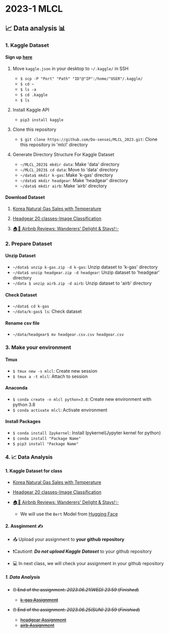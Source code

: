 # 2023-1 MLCL 

## 📈 Data analysis 📊

### 1. Kaggle Dataset

#### Sign up [here](https://www.kaggle.com/)

1. Move `kaggle.json` in your desktop to `~/.kaggle/` in SSH

    - `$ scp -P "Port" "Path" "ID"@"IP":/home/"USER"/.kaggle/`
    - `$ cd ~`
    - `$ ls -a`
    - `$ cd .kaggle`
    - `$ ls`

2. Install Kaggle API

    - `pip3 install kaggle`

3. Clone this repository

    - `$ git clone https://github.com/Do-sensei/MLCL_2023.git`: Clone this repository in 'mlcl' directory


4. Generate Directory Structure For Kaggle Dataset

    - `~/MLCL_2023$ mkdir data`: Make 'data' directory
    - `~/MLCL_2023$ cd data`: Move to 'data' directory
    - `~/data$ mkdir k-gas`: Make 'k-gas' directory
    - `~/data$ mkdir headgear`: Make 'headgear' directory
    - `~/data$ mkdir airb`: Make 'airb' directory
#### Download Dataset
1. [Korea Natural Gas Sales with Temperature](https://www.kaggle.com/datasets/zxtzxt30/korea-monthly-gas-sales-with-temperature)


2. [Headgear 20 classes-Image Classification](https://www.kaggle.com/datasets/gpiosenka/headgear-image-classification)

3. [🏠📝 Airbnb Reviews: Wanderers' Delight & Stays!✨](https://www.kaggle.com/datasets/omarsobhy14/airbnbreviews)


### 2. Prepare Dataset

#### Unzip Dataset

- `~/data$ unzip k-gas.zip -d k-gas`: Unzip dataset to 'k-gas' directory
- `~/data$ unzip headgear.zip -d headgear`: Unzip dataset to 'headgear' directory
- `~/data $ unzip airb.zip -d airb`: Unzip dataset to 'airb' directory

#### Check Dataset

- `~/data$ cd k-gas`
- `~/data/k-gas$ ls`: Check dataset

#### Rename csv file

- `~/data/headgear$ mv headgear.csv.csv headgear.csv`

### 3. Make your environment

#### Tmux

- `$ tmux new -s mlcl`: Create new session
- `$ tmux a -t mlcl`: Attach to session

#### Anaconda

- `$ conda create -n mlcl python=3.8`: Create new environment with python 3.8
- `$ conda activate mlcl`: Activate environment

#### Install Packages

- `$ conda install Ipykernel`: Install Ipykernel(Jypyter kernel for python)
- `$ conda install "Package Name"`
- `$ pip3 install "Package Name"`

### 4. 📈 Data Analysis 

#### 1. Kaggle Dataset for class

- [Korea Natural Gas Sales with Temperature](data_analysis_k-gas.ipynb)

- [Headgear 20 classes-Image Classification](data_analysis_headgear.ipynb)

- [🏠📝 Airbnb Reviews: Wanderers' Delight & Stays!✨](data_analysis_airb.ipynb)
    - We will use the `Bert` Model from [Hugging Face](https://huggingface.co/nlptown/bert-base-multilingual-uncased-sentiment)


#### 2. Assginment ✍️

- 📤 Upload your assignment to **your github repository** 

- ❗Caution❗: ***Do not upload Kaggle Dataset*** to your github repository

- 💻 In next class, we will check your assignment in your github repository
##### 1. Data Analysis

- ~~⏰ End of the assignment: *2023.06.21(WED) 23:59* (*Finished*)~~
    - ~~[k-gas Assignment](1_Assignment_k-gas.ipynb)~~

- ~~⏰ End of the assignment: *2023.06.25(SUN) 23:59* (*Finishied*)~~
    - ~~[headgear Assignment](1_Assignment_headgear.ipynb)~~
    - ~~[airb Assignment](1_Assignment_airb.ipynb)~~